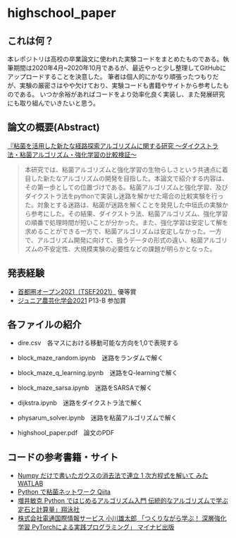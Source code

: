 # highschool_paper

## これは何？
  本レポジトリは高校の卒業論文に使われた実験コードをまとめたものである。執筆期間は2020年4月~2020年10月であるが、最近やっと少し整理してGitHubにアップロードすることを決意した。
  筆者は個人的にかなり頑張ったつもりだが、実験の厳密さはやや欠けており、実験コードも書籍やサイトから参考したものである。
  いつか余裕があればコードをより効率化良く実装し、また発展研究にも取り組んでいきたいと思う。


## 論文の概要(Abstract)
  [『粘菌を活用した新たな経路探索アルゴリズムに関する研究 ～ダイクストラ法・粘菌アルゴリズム・強化学習の比較検証～](https://github.com/bishopfunc/highschool_paper/blob/main/highshool_paper.pdf)
  > 本研究では、粘菌アルゴリズムと強化学習の生物らしさという共通点に着目した新たなアルゴリズムの開発を目指した。本論文で紹介する内容は、その第一歩としての位置づけである。粘菌アルゴリズムと強化学習、及びダイクストラ法をpythonで実装し迷路を解かせた場合の比較実験を行った。対象とする迷路は、粘菌が迷路を解くことを発見した中垣氏の実験から参考にした。その結果、ダイクストラ法、粘菌アルゴリズム、強化学習の順番で処理時間が短いことが分かった。また、強化学習は安定して解を求めることができる一方で、粘菌アルゴリズムは安定しなかった。一方で、アルゴリズム開発に向けて、扱うデータの形式の違い、粘菌アルゴリズムの不安定性、大規模実験の必要性などの課題が明らかとなった。

## 発表経験
   - [首都圏オープン2021（TSEF2021）](http://www.f.waseda.jp/yasushin/posts/post16.html) 優等賞
   - [ジュニア農芸化学会2021](https://www.jsbba.or.jp/2021/program_junior.html) P13-B 参加賞 
   
## 各ファイルの紹介
  - dire.csv　各マスにおける移動可能な方向を1,0で表現する
  - block_maze_random.ipynb　迷路をランダムで解く
  - block_maze_q_learning.ipynb　迷路をQ-learningで解く
  - block_maze_sarsa.ipynb　迷路をSARSAで解く
   
  - dijkstra.ipynb　迷路をダイクストラ法で解く
      
  - physarum_solver.ipynb　迷路を粘菌アルゴリズムで解く
   
  - highshool_paper.pdf　論文のPDF 
  
 ## コードの参考書籍・サイト
  - [Numpy だけで書いたガウスの消去法で連立 1 次方程式を解いて みた WATLAB](https://watlab-blog.com/2020/05/01/gaussian-elimination/)
  - [Python で粘菌ネットワーク Qiita](https://qiita.com/STInverSpinel/items/8ced06ea7881613a3e2c)
  - [増井敏克  Python ではじめるアルゴリズム入門 伝統的なアルゴリズムで学ぶ定石と計算量」翔泳社](https://www.amazon.co.jp/Python%E3%81%A7%E3%81%AF%E3%81%98%E3%82%81%E3%82%8B%E3%82%A2%E3%83%AB%E3%82%B4%E3%83%AA%E3%82%BA%E3%83%A0%E5%85%A5%E9%96%80-%E4%BC%9D%E7%B5%B1%E7%9A%84%E3%81%AA%E3%82%A2%E3%83%AB%E3%82%B4%E3%83%AA%E3%82%BA%E3%83%A0%E3%81%A7%E5%AD%A6%E3%81%B6%E5%AE%9A%E7%9F%B3%E3%81%A8%E8%A8%88%E7%AE%97%E9%87%8F-%E5%A2%97%E4%BA%95-%E6%95%8F%E5%85%8B/dp/4798163236)
  - [株式会社電通国際情報サービス 小川雄太郎 「つくりながら学ぶ！ 深層強化学習 PyTorchによる実践プログラミング」 マイナビ出版](https://www.amazon.co.jp/%E3%81%A4%E3%81%8F%E3%82%8A%E3%81%AA%E3%81%8C%E3%82%89%E5%AD%A6%E3%81%B6%EF%BC%81%E6%B7%B1%E5%B1%A4%E5%BC%B7%E5%8C%96%E5%AD%A6%E7%BF%92-PyTorch%E3%81%AB%E3%82%88%E3%82%8B%E5%AE%9F%E8%B7%B5%E3%83%97%E3%83%AD%E3%82%B0%E3%83%A9%E3%83%9F%E3%83%B3%E3%82%B0-%E6%A0%AA%E5%BC%8F%E4%BC%9A%E7%A4%BE%E9%9B%BB%E9%80%9A%E5%9B%BD%E9%9A%9B%E6%83%85%E5%A0%B1%E3%82%B5%E3%83%BC%E3%83%93%E3%82%B9-%E5%B0%8F%E5%B7%9D%E9%9B%84%E5%A4%AA%E9%83%8E-ebook/dp/B07DZVRXFK)

  

  
  
     
 
  
